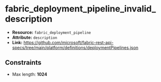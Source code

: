 # fabric_deployment_pipeline_invalid_description

- **Resource:** `fabric_deployment_pipeline`
- **Attribute:** `description`
- **Link:** https://github.com/microsoft/fabric-rest-api-specs/tree/main/platform/definitions/deploymentPipelines.json

## Constraints
- Max length: **1024**